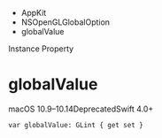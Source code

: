 

- AppKit
- NSOpenGLGlobalOption
-  globalValue 

Instance Property

# globalValue

macOS 10.9–10.14DeprecatedSwift 4.0+

``` source
var globalValue: GLint { get set }
```

